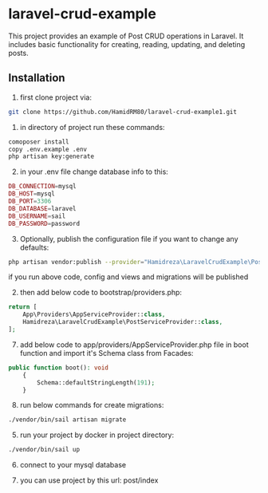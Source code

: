 # laravel-crud-example

This project provides an example of Post CRUD operations in Laravel. It includes basic functionality for creating, reading, updating, and deleting posts.

## Installation

1. first clone project via:

```bash
git clone https://github.com/HamidRM80/laravel-crud-example1.git
```
1. in directory of project run these commands:

```bash
comoposer install
copy .env.example .env
php artisan key:generate
```
2. in your .env file change database info to this:
```php
DB_CONNECTION=mysql
DB_HOST=mysql
DB_PORT=3306
DB_DATABASE=laravel
DB_USERNAME=sail
DB_PASSWORD=password
```
3. Optionally, publish the configuration file if you want to change any defaults:
```bash
php artisan vendor:publish --provider="Hamidreza\LaravelCrudExample\PostServiceProvider"
```
if you run above code, config and views and migrations will be published

2. then add below code to bootstrap/providers.php:
```php
return [
    App\Providers\AppServiceProvider::class,
    Hamidreza\LaravelCrudExample\PostServiceProvider::class,
];
```

7. add below code to app/providers/AppServiceProvider.php file in boot function and import it's Schema class from Facades:
```php
public function boot(): void
    {
        Schema::defaultStringLength(191);
    }
```
8. run below commands for create migrations:
```bash
./vendor/bin/sail artisan migrate
```

5. run your project by docker in project directory:
```bash
./vendor/bin/sail up
```
6. connect to your mysql database

9. you can use project by this url: post/index

